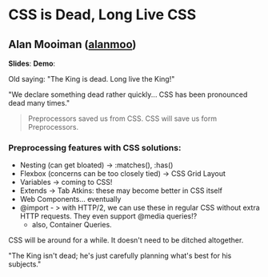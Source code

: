 # CSS is Dead, Long Live CSS
## Alan Mooiman ([alanmoo](http://twitter.com/alanmoo))

**Slides**: 
**Demo**:

Old saying: "The King is dead. Long live the King!"

"We declare something dead rather quickly... CSS has been pronounced dead many times."

> Preprocessors saved us from CSS.
> CSS will save us form Preprocessors.

### Preprocessing features with CSS solutions:
- Nesting (can get bloated) -> :matches(), :has()
- Flexbox (concerns can be too closely tied) -> CSS Grid Layout
- Variables -> coming to CSS!
- Extends -> Tab Atkins: these may become better in CSS itself
- Web Components... eventually
- @import - > with HTTP/2, we can use these in regular CSS without extra HTTP requests. They even support @media queries!?
  - also, Container Queries.

CSS will be around for a while. It doesn't need to be ditched altogether.

"The King isn't dead; he's just carefully planning what's best for his subjects."